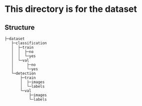 # This directory is for the dataset

## Structure
```
├─dataset
   ├─classification
   │  ├─train
   │  │  ├─no
   │  │  └─yes
   │  └─val
   │      ├─no
   │      └─yes
   └─detection
       ├─train
       │  ├─images
       │  └─labels
       └─val
           ├─images
           └─labels
```